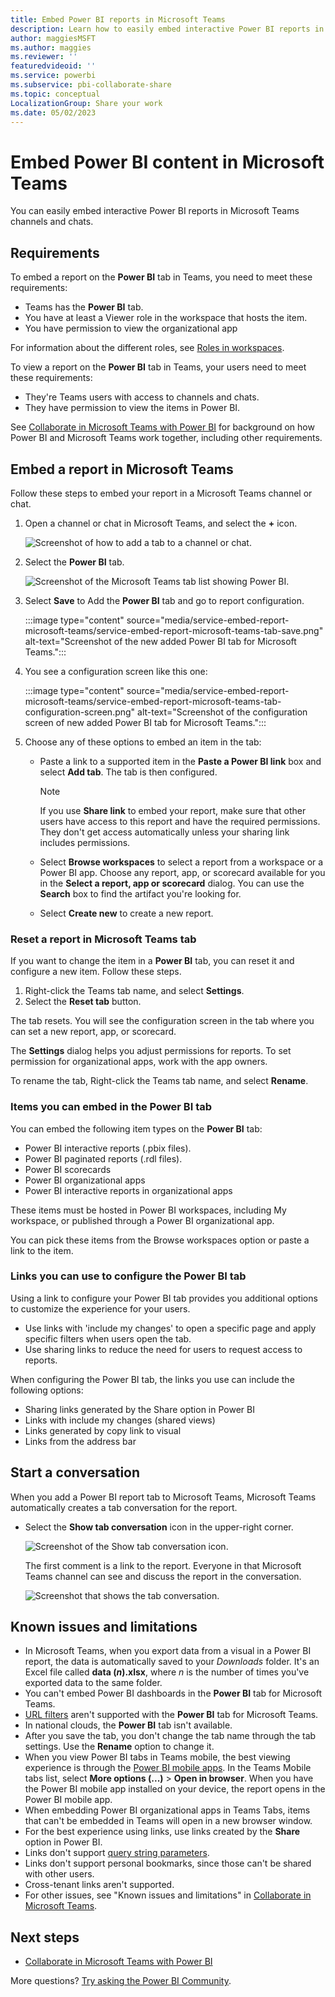 ```yaml
---
title: Embed Power BI reports in Microsoft Teams
description: Learn how to easily embed interactive Power BI reports in Microsoft Teams channels and chats.
author: maggiesMSFT
ms.author: maggies
ms.reviewer: ''
featuredvideoid: ''
ms.service: powerbi
ms.subservice: pbi-collaborate-share
ms.topic: conceptual
LocalizationGroup: Share your work
ms.date: 05/02/2023
---
```


# Embed Power BI content in Microsoft Teams

You can easily embed interactive Power BI reports in Microsoft Teams channels and chats. 

## Requirements

To embed a report on the **Power BI** tab in Teams, you need to meet these requirements:

- Teams has the **Power BI** tab.
- You have at least a Viewer role in the workspace that hosts the item. 
- You have permission to view the organizational app
 
For information about the different roles, see [Roles in workspaces](service-roles-new-workspaces.md).

To view a report on the **Power BI** tab in Teams, your users need to meet these requirements:

- They're Teams users with access to channels and chats.
- They have permission to view the items in Power BI.

See [Collaborate in Microsoft Teams with Power BI](service-collaborate-microsoft-teams.md) for background on how Power BI and Microsoft Teams work together, including other requirements.

## Embed a report in Microsoft Teams

Follow these steps to embed your report in a Microsoft Teams channel or chat.

1. Open a channel or chat in Microsoft Teams, and select the **+** icon.

    ![Screenshot of how to add a tab to a channel or chat.](media/service-embed-report-microsoft-teams/service-embed-report-microsoft-teams-add.png)

1. Select the **Power BI** tab.

    ![Screenshot of the Microsoft Teams tab list showing Power BI.](media/service-embed-report-microsoft-teams/service-embed-report-microsoft-teams-tab.png)

1. Select **Save** to Add the **Power BI** tab and go to report configuration.

    :::image type="content" source="media/service-embed-report-microsoft-teams/service-embed-report-microsoft-teams-tab-save.png" alt-text="Screenshot of the new added Power BI tab for Microsoft Teams.":::

1. You see a configuration screen like this one:

    :::image type="content" source="media/service-embed-report-microsoft-teams/service-embed-report-microsoft-teams-tab-configuration-screen.png" alt-text="Screenshot of the configuration screen of new added Power BI tab for Microsoft Teams.":::

1. Choose any of these options to embed an item in the tab:

    - Paste a link to a supported item in the **Paste a Power BI link** box and select **Add tab**. The tab is then configured.

        > [!NOTE]
        > If you use **Share link** to embed your report, make sure that other users have access to this report and have the required permissions. They don't get access automatically unless your sharing link includes permissions.

    - Select **Browse workspaces** to select a report from a workspace or a Power BI app. Choose any report, app, or scorecard available for you in the **Select a report, app or scorecard** dialog. You can use the **Search** box to find the artifact you're looking for.

    - Select **Create new** to create a new report.

### Reset a report in Microsoft Teams tab

If you want to change the item in a **Power BI** tab, you can reset it and configure a new item. Follow these steps.

1. Right-click the Teams tab name, and select **Settings**.
1. Select the **Reset tab** button.

The tab resets. You will see the configuration screen in the tab where you can set a new report, app, or scorecard.

The **Settings** dialog helps you adjust permissions for reports. To set permission for organizational apps, work with the app owners. 

To rename the tab, Right-click the Teams tab name, and select **Rename**.


### Items you can embed in the Power BI tab

You can embed the following item types on the **Power BI** tab:

- Power BI interactive reports (.pbix files).
- Power BI paginated reports (.rdl files).
- Power BI scorecards
- Power BI organizational apps
- Power BI interactive reports in organizational apps

These items must be hosted in Power BI workspaces, including My workspace, or published through a Power BI organizational app.

You can pick these items from the Browse workspaces option or paste a link to the item.

### Links you can use to configure the Power BI tab

Using a link to configure your Power BI tab provides you additional options to customize the experience for your users. 
- Use links with 'include my changes' to open a specific page and apply specific filters when users open the tab.
- Use sharing links to reduce the need for users to request access to reports.

When configuring the Power BI tab, the links you use can include the following options:
- Sharing links generated by the Share option in Power BI
- Links with include my changes (shared views)
- Links generated by copy link to visual
- Links from the address bar


## Start a conversation

When you add a Power BI report tab to Microsoft Teams, Microsoft Teams automatically creates a tab conversation for the report.

- Select the **Show tab conversation** icon in the upper-right corner.

    ![Screenshot of the Show tab conversation icon.](media/service-embed-report-microsoft-teams/power-bi-teams-conversation-icon.png)

    The first comment is a link to the report. Everyone in that Microsoft Teams channel can see and discuss the report in the conversation.

    ![Screenshot that shows the tab conversation.](media/service-embed-report-microsoft-teams/power-bi-teams-conversation-tab.png)

## Known issues and limitations

- In Microsoft Teams, when you export data from a visual in a Power BI report, the data is automatically saved to your *Downloads* folder. It's an Excel file called **data (*n*).xlsx**, where *n* is the number of times you've exported data to the same folder.
- You can't embed Power BI dashboards in the **Power BI** tab for Microsoft Teams.
- [URL filters](service-url-filters.md) aren't supported with the **Power BI** tab for Microsoft Teams.
- In national clouds, the **Power BI** tab isn't available.
- After you save the tab, you don't change the tab name through the tab settings. Use the **Rename** option to change it.
- When you view Power BI tabs in Teams mobile, the best viewing experience is through the [Power BI mobile apps](../consumer/mobile/mobile-apps-for-mobile-devices.md). In the Teams Mobile tabs list, select **More options (...)** > **Open in browser**. When you have the Power BI mobile app installed on your device, the report opens in the Power BI mobile app. 
- When embedding Power BI organizational apps in Teams Tabs, items that can't be embedded in Teams will open in a new browser window. 
- For the best experience using links, use links created by the **Share** option in Power BI.
- Links don't support [query string parameters](service-url-filters.md). 
- Links don't support personal bookmarks, since those can't be shared with other users. 
- Cross-tenant links aren't supported.
- For other issues, see "Known issues and limitations" in [Collaborate in Microsoft Teams](service-collaborate-microsoft-teams.md#known-issues-and-limitations).

## Next steps

- [Collaborate in Microsoft Teams with Power BI](service-collaborate-microsoft-teams.md)

More questions? [Try asking the Power BI Community](https://community.powerbi.com/).
